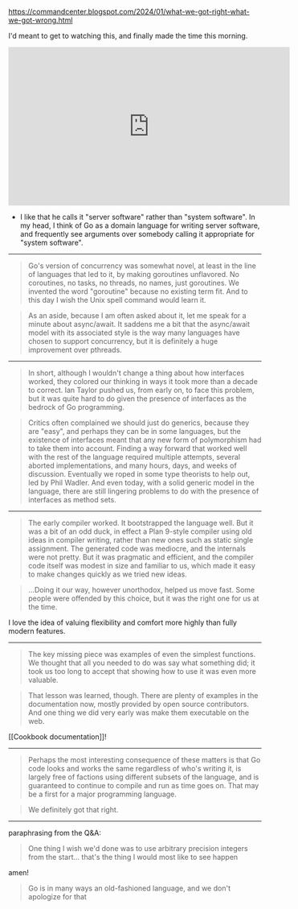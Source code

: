 https://commandcenter.blogspot.com/2024/01/what-we-got-right-what-we-got-wrong.html

I'd meant to get to watching this, and finally made the time this morning.

<iframe width="560" height="315" src="https://www.youtube.com/embed/yE5Tpp2BSGw?si=daF1QcYFcsmFmsBx" title="YouTube video player" frameborder="0" allow="accelerometer; autoplay; clipboard-write; encrypted-media; gyroscope; picture-in-picture; web-share" allowfullscreen></iframe>

- I like that he calls it "server software" rather than "system software". In my head, I think of Go as a domain language for writing server software, and frequently see arguments over somebody calling it appropriate for "system software".
---
> Go's version of concurrency was somewhat novel, at least in the line of languages that led to it, by making goroutines unflavored.  No coroutines, no tasks, no threads, no names, just goroutines. We invented the word "goroutine" because no existing term fit. And to this day I wish the Unix spell command would learn it.

> As an aside, because I am often asked about it, let me speak for a minute about async/await.  It saddens me a bit that the async/await model with its associated style is the way many languages have chosen to support concurrency, but it is definitely a huge improvement over pthreads.

---

> In short, although I wouldn't change a thing about how interfaces worked, they colored our thinking in ways it took more than a decade to correct. Ian Taylor pushed us, from early on, to face this problem, but it was quite hard to do given the presence of interfaces as the bedrock of Go programming.

> Critics often complained we should just do generics, because they are "easy", and perhaps they can be in some languages, but the existence of interfaces meant that any new form of polymorphism had to take them into account. Finding a way forward that worked well with the rest of the language required multiple attempts, several aborted implementations, and many hours, days, and weeks of discussion. Eventually we roped in some type theorists to help out, led by Phil Wadler.  And even today, with a solid generic model in the language, there are still lingering problems to do with the presence of interfaces as method sets.

---

> The early compiler worked. It bootstrapped the language well. But it was a bit of an odd duck, in effect a Plan 9-style compiler using old ideas in compiler writing, rather than new ones such as static single assignment.  The generated code was mediocre, and the internals were not pretty.  But it was pragmatic and efficient, and the compiler code itself was modest in size and familiar to us, which made it easy to make changes quickly as we tried new ideas. 

> ...Doing it our way, however unorthodox, helped us move fast. Some people were offended by this choice, but it was the right one for us at the time.

I love the idea of valuing flexibility and comfort more highly than fully modern features.

---

> The key missing piece was examples of even the simplest functions. We thought that all you needed to do was say what something did; it took us too long to accept that showing how to use it was even more valuable.

> That lesson was learned, though. There are plenty of examples in the documentation now, mostly provided by open source contributors. And one thing we did very early was make them executable on the web.

[[Cookbook documentation]]!

---

> Perhaps the most interesting consequence of these matters is that Go code looks and works the same regardless of who's writing it, is largely free of factions using different subsets of the language, and is guaranteed to continue to compile and run as time goes on. That may be a first for a major programming language.


> We definitely got that right.

---
paraphrasing from the Q&A:

> One thing I wish we'd done was to use arbitrary precision integers from the start... that's the thing I would most like to see happen

amen!

> Go is in many ways an old-fashioned language, and we don't apologize for that